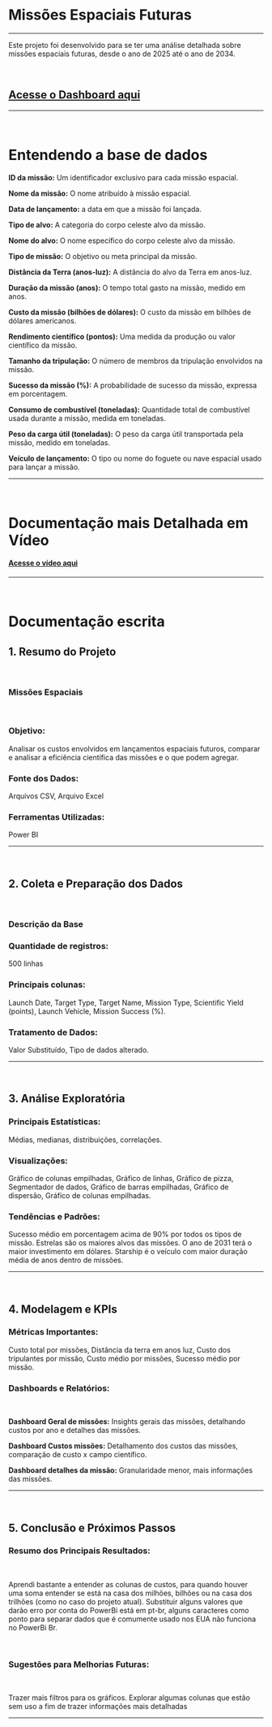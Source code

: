 <h1>Missões Espaciais Futuras</h1>
<hr>

Este projeto foi desenvolvido para se ter uma análise detalhada sobre missões espaciais futuras, desde o ano de 2025 até o ano de 2034.

<br>

<h2><a href="https://app.powerbi.com/view?r=eyJrIjoiNTNjODUwMGItYWEwNC00MzczLTlkNDEtNzg5NGU2YjI5ZWM1IiwidCI6IjBjM2IyYzljLWVlYTctNDJlZi04YTYzLTcwOWIyNjU5NzYxOCJ9">Acesse o Dashboard aqui</a></h2>

<hr>
<br>

<h1>Entendendo a base de dados</h1>

<b>ID da missão:</b> Um identificador exclusivo para cada missão espacial.

<b>Nome da missão:</b> O nome atribuído à missão espacial.

<b>Data de lançamento:</b> a data em que a missão foi lançada.

<b>Tipo de alvo:</b> A categoria do corpo celeste alvo da missão.

<b>Nome do alvo:</b> O nome específico do corpo celeste alvo da missão.

<b>Tipo de missão:</b> O objetivo ou meta principal da missão.

<b>Distância da Terra (anos-luz):</b> A distância do alvo da Terra em anos-luz.

<b>Duração da missão (anos):</b> O tempo total gasto na missão, medido em anos.

<b>Custo da missão (bilhões de dólares):</b> O custo da missão em bilhões de dólares americanos.

<b>Rendimento científico (pontos):</b> Uma medida da produção ou valor científico da missão.

<b>Tamanho da tripulação:</b> O número de membros da tripulação envolvidos na missão.

<b>Sucesso da missão (%):</b> A probabilidade de sucesso da missão, expressa em porcentagem.

<b>Consumo de combustível (toneladas):</b> Quantidade total de combustível usada durante a missão, medida em toneladas.

<b>Peso da carga útil (toneladas):</b> O peso da carga útil transportada pela missão, medido em toneladas.

<b>Veículo de lançamento:</b> O tipo ou nome do foguete ou nave espacial usado para lançar a missão.

<hr>
<br>

<h1>Documentação mais Detalhada em Vídeo</h1>
<h4><a href="https://www.youtube.com/watch?v=5DUUGMAHTDo&list=PL32Jw9MJZGxU7ZPl_HRPCE8jHXt1KDL5g&index=5&ab_channel=MateusFran%C3%A7a-AnalistadeBi">Acesse o vídeo aqui</a></h4>

<hr>
<br>

<h1>Documentação escrita</h1>


<h2>1. Resumo do Projeto</h2>

<br>

<h3><b>Missões Espaciais</h3></b>
<br>

<h3><b>Objetivo:</b></h3>
Analisar os custos envolvidos em lançamentos espaciais futuros, comparar e analisar a eficiência científica das missões e o que podem agregar.

<br>

<h3><b>Fonte dos Dados:</b></h3> 
Arquivos CSV, Arquivo Excel

<br>

<h3><b>Ferramentas Utilizadas:</b></h3> 
Power BI

<hr>
<br>

<h2>2. Coleta e Preparação dos Dados</h2>

<br>

<h3><b>Descrição da Base</b></h3>

<h3><b>Quantidade de registros:</b></h3> 
500 linhas

<br>

<h3><b>Principais colunas:</b></h3> 
Launch Date, Target Type, Target Name, Mission Type, Scientific Yield (points), Launch Vehicle, Mission Success (%).

<br>

<h3><b>Tratamento de Dados:</b></h3>
Valor Substituído, Tipo de dados alterado.

<hr>
<br>

<h2>3. Análise Exploratória</h2>

<h3><b>Principais Estatísticas:</b></h3>
Médias, medianas, distribuições, correlações.

<br>

<h3><b>Visualizações:</h3></b>
Gráfico de colunas empilhadas, Gráfico de linhas, Gráfico de pizza, Segmentador de dados, Gráfico de barras empilhadas, Gráfico de dispersão, Gráfico de colunas empilhadas.

<br>
  
<h3><b>Tendências e Padrões:</b></h3>
Sucesso médio em porcentagem acima de 90% por todos os tipos de missão.
Estrelas são os maiores alvos das missões.
O ano de 2031 terá o maior investimento em dólares.
Starship é o veículo com maior duração média de anos dentro de missões.

<hr>
<br>

<h2>4. Modelagem e KPIs</h2>

<h3><b>Métricas Importantes:</h3></b>
Custo total por missões, Distância da terra em anos luz, Custo dos tripulantes por missão, Custo médio por missões, Sucesso médio por missão.

<br>  
  
<h3><b>Dashboards e Relatórios:</b></h3>

<br>

<b>Dashboard Geral de missões:</b> Insights gerais das missões, detalhando custos por ano e detalhes das missões.

<b>Dashboard Custos missões:</b> Detalhamento dos custos das missões, comparação de custo x campo científico.

<b>Dashboard detalhes da missão:</b> Granularidade menor, mais informações das missões.

<hr>
<br>


<h2>5. Conclusão e Próximos Passos</h2>

<h3><b>Resumo dos Principais Resultados:</b></h3>

<br>

Aprendi bastante a entender as colunas de custos, para quando houver uma soma entender se está na casa dos milhões, bilhões ou na casa dos trilhões (como no caso do projeto atual).
Substituir alguns valores que darão erro por conta do PowerBi está em pt-br, alguns caracteres como ponto para separar dados que é comumente usado nos EUA não funciona no PowerBi Br.

<br>

<h3><b>Sugestões para Melhorias Futuras:</b></h3>

<br>

Trazer mais filtros para os gráficos.
Explorar algumas colunas que estão sem uso a fim de trazer informações mais detalhadas

<hr>
<br>



